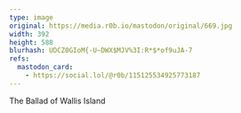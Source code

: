 ```yaml
---
type: image
original: https://media.r0b.io/mastodon/original/669.jpg
width: 392
height: 588
blurhash: UDCZ0GIoM{-U~DWX$MJV%3I:R*$*of9uJA-7
refs:
  mastodon_card:
    - https://social.lol/@r0b/115125534925773187
---
```


The Ballad of Wallis Island
